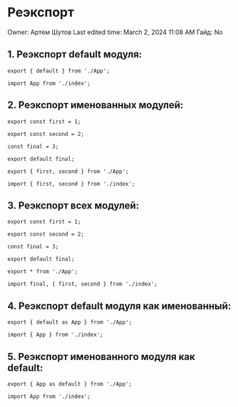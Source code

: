 # Реэкспорт

Owner: Артем Шутов
Last edited time: March 2, 2024 11:08 AM
Гайд: No

## 1. Реэкспорт default модуля:

```tsx
export { default } from './App';
```

```tsx
import App from './index';
```

## 2. Реэкспорт именованных модулей:

```tsx
export const first = 1;

export const second = 2;

const final = 3;

export default final;
```

```tsx
export { first, second } from './App';
```

```tsx
import { first, second } from './index';
```

## 3.  Реэкспорт всех модулей:

```tsx
export const first = 1;

export const second = 2;

const final = 3;

export default final;
```

```tsx
export * from './App';
```

```tsx
import final, { first, second } from './index';
```

## 4. Реэкспорт default модуля как именованный:

```tsx
export { default as App } from './App';
```

```tsx
import { App } from './index';
```

## 5. Реэкспорт именованного модуля как default:

```tsx
export { App as default } from './App';
```

```tsx
import App from './index';
```
